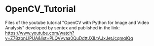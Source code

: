 # OpenCV_Tutorial
Files of the youtube tutorial "OpenCV with Python for Image and Video Analysis" developed by sentex and published in the link:
https://www.youtube.com/watch?v=Z78zbnLlPUA&list=PLQVvvaa0QuDdttJXlLtAJxJetJcqmqlQq
